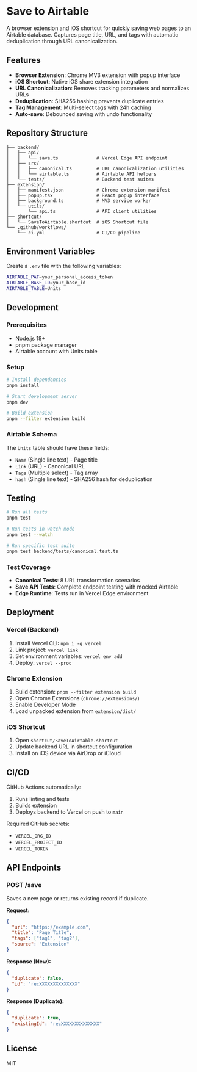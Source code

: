 # Save to Airtable

A browser extension and iOS shortcut for quickly saving web pages to an Airtable database. Captures page title, URL, and tags with automatic deduplication through URL canonicalization.

## Features

- **Browser Extension**: Chrome MV3 extension with popup interface
- **iOS Shortcut**: Native iOS share extension integration
- **URL Canonicalization**: Removes tracking parameters and normalizes URLs
- **Deduplication**: SHA256 hashing prevents duplicate entries
- **Tag Management**: Multi-select tags with 24h caching
- **Auto-save**: Debounced saving with undo functionality

## Repository Structure

```
├── backend/
│   ├── api/
│   │   └── save.ts              # Vercel Edge API endpoint
│   ├── src/
│   │   ├── canonical.ts         # URL canonicalization utilities
│   │   └── airtable.ts          # Airtable API helpers
│   └── tests/                   # Backend test suites
├── extension/
│   ├── manifest.json            # Chrome extension manifest
│   ├── popup.tsx                # React popup interface
│   ├── background.ts            # MV3 service worker
│   └── utils/
│       └── api.ts               # API client utilities
├── shortcut/
│   └── SaveToAirtable.shortcut  # iOS Shortcut file
└── .github/workflows/
    └── ci.yml                   # CI/CD pipeline
```

## Environment Variables

Create a `.env` file with the following variables:

```bash
AIRTABLE_PAT=your_personal_access_token
AIRTABLE_BASE_ID=your_base_id
AIRTABLE_TABLE=Units
```

## Development

### Prerequisites

- Node.js 18+
- pnpm package manager
- Airtable account with Units table

### Setup

```bash
# Install dependencies
pnpm install

# Start development server
pnpm dev

# Build extension
pnpm --filter extension build
```

### Airtable Schema

The `Units` table should have these fields:
- `Name` (Single line text) - Page title
- `Link` (URL) - Canonical URL
- `Tags` (Multiple select) - Tag array
- `hash` (Single line text) - SHA256 hash for deduplication

## Testing

```bash
# Run all tests
pnpm test

# Run tests in watch mode
pnpm test --watch

# Run specific test suite
pnpm test backend/tests/canonical.test.ts
```

### Test Coverage

- **Canonical Tests**: 8 URL transformation scenarios
- **Save API Tests**: Complete endpoint testing with mocked Airtable
- **Edge Runtime**: Tests run in Vercel Edge environment

## Deployment

### Vercel (Backend)

1. Install Vercel CLI: `npm i -g vercel`
2. Link project: `vercel link`
3. Set environment variables: `vercel env add`
4. Deploy: `vercel --prod`

### Chrome Extension

1. Build extension: `pnpm --filter extension build`
2. Open Chrome Extensions (`chrome://extensions/`)
3. Enable Developer Mode
4. Load unpacked extension from `extension/dist/`

### iOS Shortcut

1. Open `shortcut/SaveToAirtable.shortcut`
2. Update backend URL in shortcut configuration
3. Install on iOS device via AirDrop or iCloud

## CI/CD

GitHub Actions automatically:
1. Runs linting and tests
2. Builds extension
3. Deploys backend to Vercel on push to `main`

Required GitHub secrets:
- `VERCEL_ORG_ID`
- `VERCEL_PROJECT_ID`
- `VERCEL_TOKEN`

## API Endpoints

### POST /save

Saves a new page or returns existing record if duplicate.

**Request:**
```json
{
  "url": "https://example.com",
  "title": "Page Title",
  "tags": ["tag1", "tag2"],
  "source": "Extension"
}
```

**Response (New):**
```json
{
  "duplicate": false,
  "id": "recXXXXXXXXXXXXXX"
}
```

**Response (Duplicate):**
```json
{
  "duplicate": true,
  "existingId": "recXXXXXXXXXXXXXX"
}
```

## License

MIT 